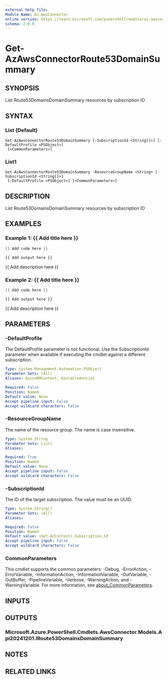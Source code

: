 ```yaml
---
external help file:
Module Name: Az.AwsConnector
online version: https://learn.microsoft.com/powershell/module/az.awsconnector/get-azawsconnectorroute53domainsummary
schema: 2.0.0
---
```


# Get-AzAwsConnectorRoute53DomainSummary

## SYNOPSIS
List Route53DomainsDomainSummary resources by subscription ID

## SYNTAX

### List (Default)
```
Get-AzAwsConnectorRoute53DomainSummary [-SubscriptionId <String[]>] [-DefaultProfile <PSObject>]
 [<CommonParameters>]
```

### List1
```
Get-AzAwsConnectorRoute53DomainSummary -ResourceGroupName <String> [-SubscriptionId <String[]>]
 [-DefaultProfile <PSObject>] [<CommonParameters>]
```

## DESCRIPTION
List Route53DomainsDomainSummary resources by subscription ID

## EXAMPLES

### Example 1: {{ Add title here }}
```powershell
{{ Add code here }}
```

```output
{{ Add output here }}
```

{{ Add description here }}

### Example 2: {{ Add title here }}
```powershell
{{ Add code here }}
```

```output
{{ Add output here }}
```

{{ Add description here }}

## PARAMETERS

### -DefaultProfile
The DefaultProfile parameter is not functional.
Use the SubscriptionId parameter when available if executing the cmdlet against a different subscription.

```yaml
Type: System.Management.Automation.PSObject
Parameter Sets: (All)
Aliases: AzureRMContext, AzureCredential

Required: False
Position: Named
Default value: None
Accept pipeline input: False
Accept wildcard characters: False
```

### -ResourceGroupName
The name of the resource group.
The name is case insensitive.

```yaml
Type: System.String
Parameter Sets: List1
Aliases:

Required: True
Position: Named
Default value: None
Accept pipeline input: False
Accept wildcard characters: False
```

### -SubscriptionId
The ID of the target subscription.
The value must be an UUID.

```yaml
Type: System.String[]
Parameter Sets: (All)
Aliases:

Required: False
Position: Named
Default value: (Get-AzContext).Subscription.Id
Accept pipeline input: False
Accept wildcard characters: False
```

### CommonParameters
This cmdlet supports the common parameters: -Debug, -ErrorAction, -ErrorVariable, -InformationAction, -InformationVariable, -OutVariable, -OutBuffer, -PipelineVariable, -Verbose, -WarningAction, and -WarningVariable. For more information, see [about_CommonParameters](http://go.microsoft.com/fwlink/?LinkID=113216).

## INPUTS

## OUTPUTS

### Microsoft.Azure.PowerShell.Cmdlets.AwsConnector.Models.Api20241201.IRoute53DomainsDomainSummary

## NOTES

## RELATED LINKS

